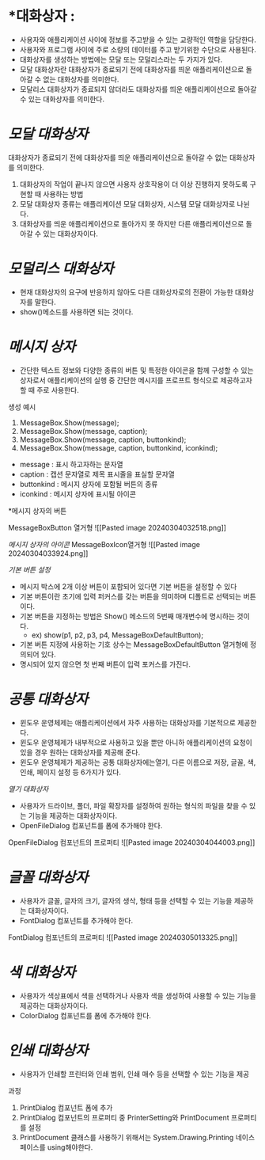 
# *대화상자 : 
- 사용자와 애플리케이션 사이에 정보를 주고받을 수 있는 교량적인 역할을 담당한다.
- 사용자와 프로그램 사이에 주로 소량의 데이터를 주고 받기위한 수단으로 사용된다.
- 대화상자를 생성하는 방법에는 모달 또는 모덜리스라는 두 가지가 있다.
- 모달 대화상자란 대화상자가 종료되기 전에 대화상자를 띄운 애플리케이션으로 돌아갈 수 없는 대화상자를 의미한다.
- 모달리스 대화상자가 종료되지 않더라도 대화상자를 띄운 애플리케이션으로 돌아갈 수 있는 대화상자를 의미한다.


# *모달 대화상자*
대화상자가 종료되기 전에 대화상자를 띄운 애플리케이션으로 돌아갈 수 없는 대화상자를 의미한다.
1. 대화상자의 작업이 끝나지 않으면 사용자 상호작용이 더 이상 진행하지 못하도록 구현할 때 사용하는 방법
2. 모달 대화상자 종류는 애플리케이션 모달 대화상자, 시스템 모달 대화상자로 나뉜다.
3. 대화상자를 띄운 애플리케이션으로 돌아가지 못 하지만 다른 애플리케이션으로 돌아갈 수 있는 대화상자이다.

# *모덜리스 대화상자*
- 현재 대화상자의 요구에 반응하지 않아도 다른 대화상자로의 전환이 가능한 대화상자를 말한다.
- show()메소드를 사용하면 되는 것이다.


# *메시지 상자*
- 간단한 텍스트 정보와 다양한 종류의 버튼 및 특정한 아이콘을 함께 구성할 수 있는 상자로서 애플리케이션의 실행 중 간단한 메시지를 프로프트 형식으로 제공하고자 할 때 주로 사용한다.

생성 예시
1. MessageBox.Show(message);
2. MessageBox.Show(message, caption);
3. MessageBox.Show(message, caption, buttonkind);
4. MessageBox.Show(message, caption, buttonkind, iconkind);
- message : 표시 하고자하는 문자열
- caption : 캡션 문자열로 제목 표시줄을 표실할 문자열
- buttonkind : 메시지 상자에 포함될 버튼의 종류
- iconkind : 메시지 상자에 표시될 아이콘


*메시지 상자의 버튼

MessageBoxButton 열거형
![[Pasted image 20240304032518.png]]


*메시지 상자의 아이콘*
MessageBoxIcon열거형
![[Pasted image 20240304033924.png]]

*기본 버튼 설정*
- 메시지 박스에 2개 이상 버튼이 포함되어 있다면 기본 버튼을 설정할 수 있다
- 기본 버튼이란 초기에 입력 퍼커스를 갖는 버튼을 의미하며 디폴트로 선택되는 버튼이다.
- 기본 버튼을 지정하는 방법은 Show() 메소드의 5번째 매개변수에 명시하는 것이다.
	- ex) show(p1, p2, p3, p4, MessageBoxDefaultButton);
- 기본 버튼 지정에 사용하는 기호 상수는 MessageBoxDefaultButton 열거형에 정의되어 있다.
- 명시되어 있지 않으면 첫 번째 버튼이 입력 포커스를 가진다.


# *공통 대화상자*
- 윈도우 운영체제는 애플리케이션에서 자주 사용하는 대화상자를 기본적으로 제공한다.
- 윈도우 운영체제가 내부적으로 사용하고 있을 뿐만 아니하 애플리케이션의 요청이 있을 경우 원하는 대화상자를 제공해 준다.
- 윈도우 운영체제가 제공하는 공통 대화상자에는열기, 다른 이름으로 저장, 글꼴, 색, 인쇄, 페이지 설정 등 6가지가 있다.

*열기 대화상자*
- 사용자가 드라이브, 폴더, 파일 확장자를 설정하여 원하는 형식의 파일을 찾을 수 있는 기능을 제공하는 대화상자이다.
- OpenFileDialog 컴포넌트를 폼에 추가해야 한다.

OpenFileDialog 컴포넌트의 프로퍼티
![[Pasted image 20240304044003.png]]


# *글꼴 대화상자*
- 사용자가 글꼴, 글자의 크기, 글자의 생삭, 형태 등을 선택할 수 있는 기능을 제공하는 대화상자이다.
- FontDialog 컴포넌트를 추가해야 한다.

FontDialog 컴포넌트의 프로퍼티
![[Pasted image 20240305013325.png]]


# *색 대화상자*
- 사용자가 색상표에서 색을 선택하거나 사용자 색을 생성하여 사용할 수 있는 기능을 제공하는 대화상자이다.
- ColorDialog 컴포넌트를 폼에 추가해야 한다.


# *인쇄 대화상자*
- 사용자가 인쇄할 프린터와 인쇄 범위, 인쇄 매수 등을 선택할 수 있는 기능을 제공

과정
1. PrintDialog 컴포넌트 폼에 추가
2. PrintDialog 컴포넌트의 프로퍼티 중 PrinterSetting와 PrintDocument 프로퍼티를 
   설정
3. PrintDocument 클래스를 사용하기 위해서는 System.Drawing.Printing 네이스페이스를 using해야한다.
